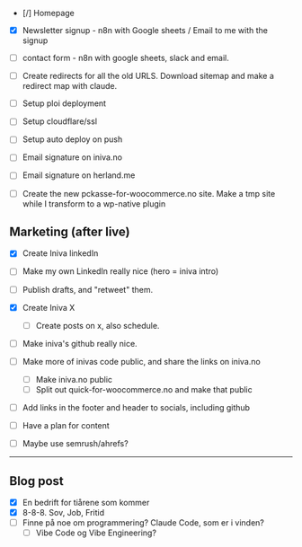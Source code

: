 - [/] Homepage
- [x] Newsletter signup - n8n with Google sheets / Email to me with the signup
- [ ] contact form - n8n with google sheets, slack and email.
- [ ] Create redirects for all the old URLS. Download sitemap and make a redirect map with claude.
- [ ] Setup ploi deployment
- [ ] Setup cloudflare/ssl
- [ ] Setup auto deploy on push

- [ ] Email signature on iniva.no
- [ ] Email signature on herland.me

- [ ] Create the new pckasse-for-woocommerce.no site. Make a tmp site while I transform to a wp-native plugin

## Marketing (after live)

- [x] Create Iniva linkedIn
- [ ] Make my own LinkedIn really nice (hero = iniva intro)

- [ ] Publish drafts, and "retweet" them.

- [x] Create Iniva X
  - [ ] Create posts on x, also schedule.

- [ ] Make iniva's github really nice.

- [ ] Make more of inivas code public, and share the links on iniva.no
  - [ ] Make iniva.no public
  - [ ] Split out quick-for-woocommerce.no and make that public

- [ ] Add links in the footer and header to socials, including github
- [ ] Have a plan for content
- [ ] Maybe use semrush/ahrefs?

---

## Blog post

- [x] En bedrift for tiårene som kommer
- [x] 8-8-8. Sov, Job, Fritid
- [ ] Finne på noe om programmering? Claude Code, som er i vinden?
  - [ ] Vibe Code og Vibe Engineering?
